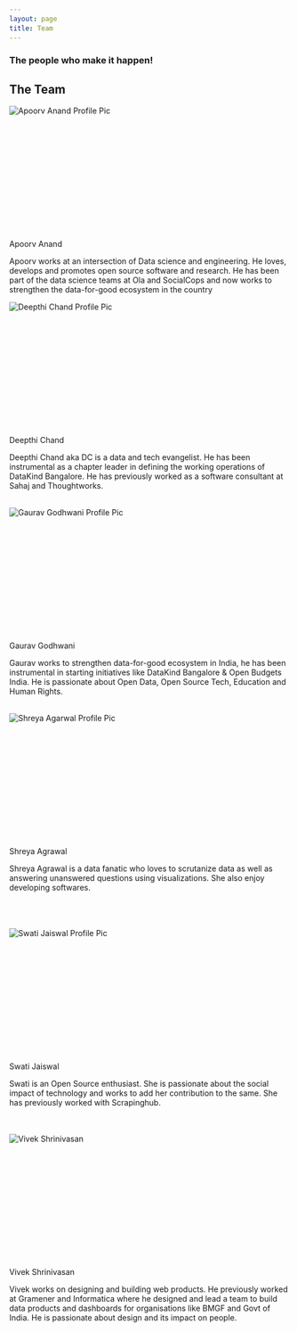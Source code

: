 ```yaml
---
layout: page
title: Team
---
```


<section class="content-section section-team" id="team">
  <div class="container text-center">
    <div class="content-section-heading">
      <h3 class="text-secondary mb-0">The people who make it happen!</h3>
      <h2 class="mb-5">The Team</h2>
    </div>
    <div class="row">
      <!-- Apoorv -->
      <div class="col-md-4">
        <div class="card mb-4 box-shadow">
          <img class="card-img-top" data-src="assets/img/AA.png" alt="Apoorv Anand Profile Pic" style="height: 225px; width: 100%; display: block;" src="assets/img/AA.png" data-holder-rendered="true">
          <div class="card-body">
            <p class="card-name">
              Apoorv Anand
            </p>
            <p class="card-text">Apoorv works at an intersection of Data science and engineering. He loves, develops and promotes open source software and research. He has been part of the data science teams at Ola and SocialCops and now works to strengthen the data-for-good ecosystem in the country</p>
            <div class="social-icons text-center">
              <a href="https://github.com/apoorv74" target="_blank" class="fa fa-github"></a>
              <a href="https://twitter.com/apo_orv" target="_blank" class="fa fa-twitter"></a>
              <a href="https://www.linkedin.com/in/apoorvanand/" target="_blank" class="fa fa-linkedin"></a>
            </div>
          </div>
        </div>
      </div>
      <!-- Deepthi -->
      <div class="col-md-4">
        <div class="card mb-4 box-shadow">
          <img class="card-img-top" data-src="assets/img/DC.jpg" alt="Deepthi Chand Profile Pic" style="height: 225px; width: 100%; display: block;" src="assets/img/DC.jpg" data-holder-rendered="true">
          <div class="card-body">
            <p class="card-name">
              Deepthi Chand
            </p>
            <p class="card-text">Deepthi Chand aka DC is a data and tech evangelist. He has been instrumental as a chapter leader in defining the working operations of DataKind Bangalore. He has previously worked as a software consultant at Sahaj and Thoughtworks. <br /><br /></p>
            <div class="social-icons text-center">
              <a href="https://github.com/Deepthi-Chand" class="fa fa-github" target="_blank"></a>
              <a href="https://twitter.com/eopoxf" class="fa fa-twitter" target="_blank"></a>
              <a href="https://www.linkedin.com/in/deepthi-chand-alagandula-5415862b/" class="fa fa-linkedin" target="_blank"></a>
            </div>
          </div>
        </div>
      </div>
      <!-- Gaurav -->
      <div class="col-md-4">
        <div class="card mb-4 box-shadow">
          <img class="card-img-top" data-src="assets/img/GG.jpg" alt="Gaurav Godhwani Profile Pic" style="height: 225px; width: 100%; display: block;" src="assets/img/GG.jpg" data-holder-rendered="true">
          <div class="card-body">
            <p class="card-name">
              Gaurav Godhwani
            </p>
            <p class="card-text">Gaurav works to strengthen data-for-good ecosystem in India, he has been instrumental in starting initiatives like DataKind Bangalore & Open Budgets India. He is passionate about Open Data, Open Source Tech, Education and Human Rights. <br /><br /></p>
            <div class="social-icons text-center">
              <a href="https://github.com/gggodhwani" target="_blank" class="fa fa-github"></a>
              <a href="https://twitter.com/gggodhwani" target="_blank" class="fa fa-twitter"></a>
              <a href="https://in.linkedin.com/in/gggodhwani" target="_blank" class="fa fa-linkedin"></a>
            </div>
          </div>
        </div>
      </div>
    </div>
    <div class="row">
      <!-- Shreya -->
      <div class="col-md-4">
        <div class="card mb-4 box-shadow">
          <img class="card-img-top" data-src="assets/img/SA.jpg" alt="Shreya Agarwal Profile Pic" style="height: 225px; width: 100%; display: block;" src="assets/img/SA.jpg" data-holder-rendered="true">
          <div class="card-body">
            <p class="card-name">
              Shreya Agrawal
            </p>
            <p class="card-text">Shreya Agrawal is a data fanatic who loves to scrutanize data as well as answering unanswered questions using visualizations. She also enjoy developing softwares.
              <br>
              <br>
              <br>
              <br>
            </p>
            <div class="social-icons text-center">
              <a href="https://github.com/shreyaagrawal0809" target="_blank" class="fa fa-github"></a>
              <a href="https://twitter.com/shreyabunny123" target="_blank" class="fa fa-twitter"></a>
              <a href="https://www.linkedin.com/in/shreya-agrawal-080302" target="_blank" class="fa fa-linkedin"></a>
            </div>
          </div>
        </div>
      </div>
      <!-- Swati -->
      <div class="col-md-4">
        <div class="card mb-4 box-shadow">
          <img class="card-img-top" data-src="assets/img/SJ.jpg" alt="Swati Jaiswal Profile Pic" style="height: 225px; width: 100%; display: block;" src="assets/img/SJ.jpg" data-holder-rendered="true">
          <div class="card-body">
            <p class="card-name">
              Swati Jaiswal
            </p>
            <p class="card-text">Swati is an Open Source enthusiast. She is passionate about the social impact of technology and works to add her contribution to the same. She has previously worked with Scrapinghub.
              <br>
              <br>
              <br>
            </p>
            <div class="social-icons text-center">
              <a href="https://github.com/curioswati" class="fa fa-github" target="_blank"></a>
              <a href="https://twitter.com/swati12jaiswal" class="fa fa-twitter" target="_blank"></a>
              <a href="https://www.linkedin.com/in/curioswati/" class="fa fa-linkedin" target="_blank"></a>
            </div>
          </div>
        </div>
      </div>
      <!-- Vivek -->
      <div class="col-md-4">
        <div class="card mb-4 box-shadow">
          <img class="card-img-top" data-src="assets/img/VS.jpg" alt="Vivek Shrinivasan" style="height: 225px; width: 100%; display: block;" src="assets/img/VS.jpg" data-holder-rendered="true">
          <div class="card-body">
            <p class="card-name">
              Vivek Shrinivasan
            </p>
            <p class="card-text">Vivek works on designing and building web products. He previously worked at Gramener and Informatica where he designed and lead a team to build data products and dashboards for organisations like BMGF and Govt of India. He is passionate about design and its impact on people.</p>
            <div class="social-icons text-center">
              <a href="https://github.com/kaizer1v" class="fa fa-github" target="_blank"></a>
              <a href="https://twitter.com/kaizer1v" class="fa fa-twitter" target="_blank"></a>
              <a href="https://www.linkedin.com/in/vivek-shrinivasan" class="fa fa-linkedin" target="_blank"></a>
            </div>
          </div>
        </div>
      </div>
    </div>
  </div>
</section>